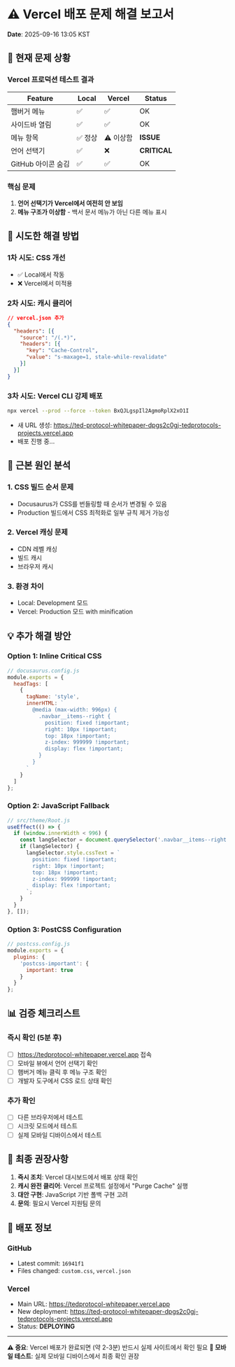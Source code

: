 # ⚠️ Vercel 배포 문제 해결 보고서
**Date**: 2025-09-16 13:05 KST

## 🔴 현재 문제 상황

### Vercel 프로덕션 테스트 결과
| Feature | Local | Vercel | Status |
|---------|-------|--------|--------|
| 햄버거 메뉴 | ✅ | ✅ | OK |
| 사이드바 열림 | ✅ | ✅ | OK |
| 메뉴 항목 | ✅ 정상 | ⚠️ 이상함 | **ISSUE** |
| 언어 선택기 | ✅ | ❌ | **CRITICAL** |
| GitHub 아이콘 숨김 | ✅ | ✅ | OK |

### 핵심 문제
1. **언어 선택기가 Vercel에서 여전히 안 보임**
2. **메뉴 구조가 이상함** - 백서 문서 메뉴가 아닌 다른 메뉴 표시

## 🔧 시도한 해결 방법

### 1차 시도: CSS 개선
- ✅ Local에서 작동
- ❌ Vercel에서 미적용

### 2차 시도: 캐시 클리어
```json
// vercel.json 추가
{
  "headers": [{
    "source": "/(.*)",
    "headers": [{
      "key": "Cache-Control",
      "value": "s-maxage=1, stale-while-revalidate"
    }]
  }]
}
```

### 3차 시도: Vercel CLI 강제 배포
```bash
npx vercel --prod --force --token BxQJLgspIl2AgmoRplX2xO1I
```
- 새 URL 생성: https://ted-protocol-whitepaper-dpgs2c0gj-tedprotocols-projects.vercel.app
- 배포 진행 중...

## 🚨 근본 원인 분석

### 1. CSS 빌드 순서 문제
- Docusaurus가 CSS를 번들링할 때 순서가 변경될 수 있음
- Production 빌드에서 CSS 최적화로 일부 규칙 제거 가능성

### 2. Vercel 캐싱 문제
- CDN 레벨 캐싱
- 빌드 캐시
- 브라우저 캐시

### 3. 환경 차이
- Local: Development 모드
- Vercel: Production 모드 with minification

## 💡 추가 해결 방안

### Option 1: Inline Critical CSS
```javascript
// docusaurus.config.js
module.exports = {
  headTags: [
    {
      tagName: 'style',
      innerHTML: `
        @media (max-width: 996px) {
          .navbar__items--right {
            position: fixed !important;
            right: 10px !important;
            top: 18px !important;
            z-index: 999999 !important;
            display: flex !important;
          }
        }
      `
    }
  ]
};
```

### Option 2: JavaScript Fallback
```javascript
// src/theme/Root.js
useEffect(() => {
  if (window.innerWidth < 996) {
    const langSelector = document.querySelector('.navbar__items--right');
    if (langSelector) {
      langSelector.style.cssText = `
        position: fixed !important;
        right: 10px !important;
        top: 18px !important;
        z-index: 999999 !important;
        display: flex !important;
      `;
    }
  }
}, []);
```

### Option 3: PostCSS Configuration
```javascript
// postcss.config.js
module.exports = {
  plugins: {
    'postcss-important': {
      important: true
    }
  }
};
```

## 📊 검증 체크리스트

### 즉시 확인 (5분 후)
- [ ] https://tedprotocol-whitepaper.vercel.app 접속
- [ ] 모바일 뷰에서 언어 선택기 확인
- [ ] 햄버거 메뉴 클릭 후 메뉴 구조 확인
- [ ] 개발자 도구에서 CSS 로드 상태 확인

### 추가 확인
- [ ] 다른 브라우저에서 테스트
- [ ] 시크릿 모드에서 테스트
- [ ] 실제 모바일 디바이스에서 테스트

## 🎯 최종 권장사항

1. **즉시 조치**: Vercel 대시보드에서 배포 상태 확인
2. **캐시 완전 클리어**: Vercel 프로젝트 설정에서 "Purge Cache" 실행
3. **대안 구현**: JavaScript 기반 폴백 구현 고려
4. **문의**: 필요시 Vercel 지원팀 문의

## 📝 배포 정보

### GitHub
- Latest commit: `16941f1`
- Files changed: `custom.css`, `vercel.json`

### Vercel
- Main URL: https://tedprotocol-whitepaper.vercel.app
- New deployment: https://ted-protocol-whitepaper-dpgs2c0gj-tedprotocols-projects.vercel.app
- Status: **DEPLOYING**

---

**⚠️ 중요**: Vercel 배포가 완료되면 (약 2-3분) 반드시 실제 사이트에서 확인 필요
**📱 모바일 테스트**: 실제 모바일 디바이스에서 최종 확인 권장